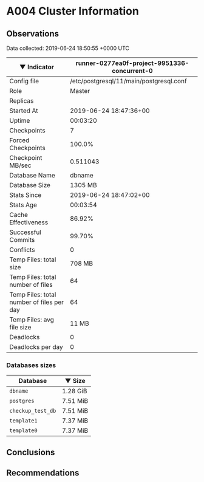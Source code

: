 # A004 Cluster Information #

## Observations ##
Data collected: 2019-06-24 18:50:55 +0000 UTC  

|&#9660;&nbsp;Indicator | runner-0277ea0f-project-9951336-concurrent-0 |
|--------|-------|
|Config file |/etc/postgresql/11/main/postgresql.conf|
|Role |Master|
|Replicas ||
|Started At |2019-06-24&nbsp;18:47:36+00|
|Uptime |00:03:20|
|Checkpoints |7|
|Forced Checkpoints |100.0%|
|Checkpoint MB/sec |0.511043|
|Database Name |dbname|
|Database Size |1305&nbsp;MB|
|Stats Since |2019-06-24&nbsp;18:47:02+00|
|Stats Age |00:03:54|
|Cache Effectiveness |86.92%|
|Successful Commits |99.70%|
|Conflicts |0|
|Temp Files: total size |708&nbsp;MB|
|Temp Files: total number of files |64|
|Temp Files: total number of files per day |64|
|Temp Files: avg file size |11&nbsp;MB|
|Deadlocks |0|
|Deadlocks per day |0|


### Databases sizes ###

| Database | &#9660;&nbsp;Size |
|----------|--------|
| `dbname` | 1.28&nbsp;GiB |
| `postgres` | 7.51&nbsp;MiB |
| `checkup_test_db` | 7.51&nbsp;MiB |
| `template1` | 7.37&nbsp;MiB |
| `template0` | 7.37&nbsp;MiB |


## Conclusions ##


## Recommendations ##

